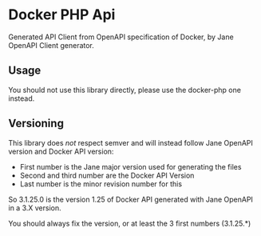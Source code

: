 # Docker PHP Api

Generated API Client from OpenAPI specification of Docker, by Jane OpenAPI Client generator.

## Usage

You should not use this library directly, please use the docker-php one instead.

## Versioning

This library does *not* respect semver and will instead follow Jane OpenAPI version and Docker API version:

 * First number is the Jane major version used for generating the files
 * Second and third number are the Docker API Version
 * Last number is the minor revision number for this

So 3.1.25.0 is the version 1.25 of Docker API generated with Jane OpenAPI in a 3.X version.

You should always fix the version, or at least the 3 first numbers (3.1.25.*)

